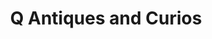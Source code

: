 ---
title: "Q Antiques and Curios"
url: /dun-laoghaire/q-antiques-and-curios/
shop: Antiquitäten
---